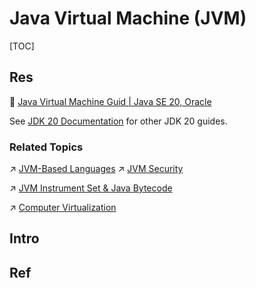 # Java Virtual Machine (JVM)

[TOC]



## Res
📂 [Java Virtual Machine Guid | Java SE 20, Oracle](https://docs.oracle.com/en/java/javase/20/vm/java-virtual-machine-technology-overview.html)

See [JDK 20 Documentation](https://www.oracle.com/pls/topic/lookup?ctx=javase20&id=homepage) for other JDK 20 guides.


### Related Topics
↗ [JVM-Based Languages](../../../../Compiled%20+%20Interpreted%20Languages/⚰️%20JVM-Based%20Languages/JVM-Based%20Languages.md)
↗ [JVM Security](../../../../../../CyberSecurity/Application%20Security/Virtualization%20Security/JVM%20Security/JVM%20Security.md)

↗ [JVM Instrument Set & Java Bytecode](../../../../../👷🏾‍♂️%20Computer%20(Host)%20System/Computer%20Architecture/Instruction%20Set%20Architecture%20(ISA)%20&%20Processor%20Architecture/RISC%20(Reduced%20Instruction%20Set%20Computer)/JVM%20Instrument%20Set%20&%20Java%20Bytecode/JVM%20Instrument%20Set%20&%20Java%20Bytecode.md)

↗ [Computer Virtualization](../../../../../../Software%20Engineering/🦄%20Computer%20Virtualization/Computer%20Virtualization.md)



## Intro


## Ref
[An Illustration of JVM and the Java Program Operation Principle | Alibaba Cloud Community]: https://www.alibabacloud.com/blog/600307
